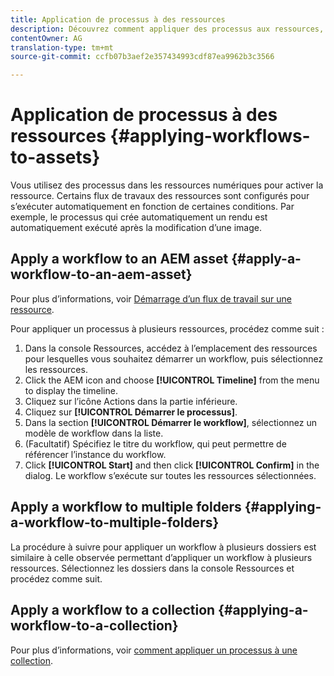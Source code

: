 ```yaml
---
title: Application de processus à des ressources
description: Découvrez comment appliquer des processus aux ressources, aux dossiers et aux collections dans Adobe Experience Manager Assets.
contentOwner: AG
translation-type: tm+mt
source-git-commit: ccfb07b3aef2e357434993cdf87ea9962b3c3566

---
```



# Application de processus à des ressources {#applying-workflows-to-assets}

Vous utilisez des processus dans les ressources numériques pour activer la ressource. Certains flux de travaux des ressources sont configurés pour s’exécuter automatiquement en fonction de certaines conditions. Par exemple, le processus qui crée automatiquement un rendu est automatiquement exécuté après la modification d’une image.

## Apply a workflow to an AEM asset {#apply-a-workflow-to-an-aem-asset}

Pour plus d’informations, voir [Démarrage d’un flux de travail sur une ressource](/help/assets/manage-digital-assets.md#starting-a-workflow-on-an-asset).

Pour appliquer un processus à plusieurs ressources, procédez comme suit :

1. Dans la console Ressources, accédez à l’emplacement des ressources pour lesquelles vous souhaitez démarrer un workflow, puis sélectionnez les ressources.
1. Click the AEM icon and choose **[!UICONTROL Timeline]** from the menu to display the timeline.
1. Cliquez sur l’icône Actions dans la partie inférieure.
1. Cliquez sur **[!UICONTROL Démarrer le processus]**.
1. Dans la section **[!UICONTROL Démarrer le workflow]**, sélectionnez un modèle de workflow dans la liste.
1. (Facultatif) Spécifiez le titre du workflow, qui peut permettre de référencer l’instance du workflow.
1. Click **[!UICONTROL Start]** and then click **[!UICONTROL Confirm]** in the dialog. Le workflow s’exécute sur toutes les ressources sélectionnées.

## Apply a workflow to multiple folders {#applying-a-workflow-to-multiple-folders}

La procédure à suivre pour appliquer un workflow à plusieurs dossiers est similaire à celle observée permettant d’appliquer un workflow à plusieurs ressources. Sélectionnez les dossiers dans la console Ressources et procédez comme suit.

## Apply a workflow to a collection {#applying-a-workflow-to-a-collection}

Pour plus d’informations, voir [comment appliquer un processus à une collection](/help/assets/manage-collections.md#run-a-workflow-on-a-collection).
